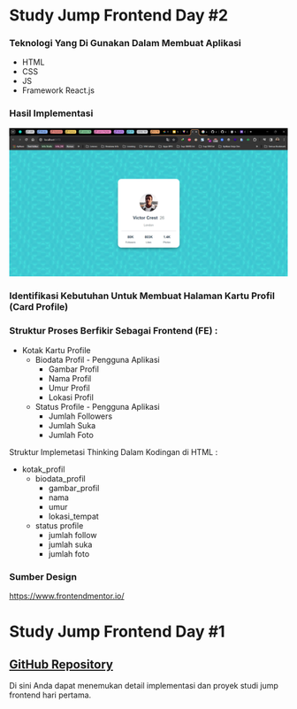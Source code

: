 # Study Jump Frontend Day #2 

### Teknologi Yang Di Gunakan Dalam Membuat Aplikasi

- HTML
- CSS
- JS
- Framework React.js

 ### Hasil Implementasi
<img src="public/design/hasil-pembuatan_day2.png" alt="Design FE"><br>

### Identifikasi Kebutuhan Untuk Membuat Halaman Kartu Profil (Card Profile)

### Struktur Proses Berfikir Sebagai Frontend (FE) :
- Kotak Kartu Profile 
    - Biodata Profil - Pengguna Aplikasi
        - Gambar Profil 
        - Nama Profil
        - Umur Profil
        - Lokasi Profil
    - Status Profile - Pengguna Aplikasi
        - Jumlah Followers 
        - Jumlah Suka 
        - Jumlah Foto

Struktur Implemetasi Thinking Dalam Kodingan di HTML :
- kotak_profil
    - biodata_profil
        - gambar_profil
        - nama
        - umur 
        - lokasi_tempat
    - status profile
        - jumlah follow
        - jumlah suka
        - jumlah foto

 ### Sumber Design
 https://www.frontendmentor.io/

# Study Jump Frontend Day #1

## [GitHub Repository](https://github.com/ekomh170/gdsc_study_jump_fe_1.git)

Di sini Anda dapat menemukan detail implementasi dan proyek studi jump frontend hari pertama.
